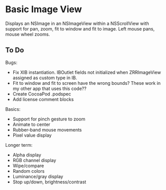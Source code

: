 # Basic Image View

Displays an NSImage in an NSImageView within a NSScrollView with support for
pan, zoom, fit to window and fit to image. Left mouse pans, mouse wheel zooms.


## To Do

Bugs:

* Fix XIB instantiation. IBOutlet fields not initialized when ZRRImageView assigned as custom type in IB.
* Fit to window and fit to screen have the wrong bounds? These work in my other app that uses this code??
* Create CocoaPod .podspec
* Add license comment blocks

Basics:

* Support for pinch gesture to zoom
* Animate to center
* Rubber-band mouse movements
* Pixel value display

Longer term:

* Alpha display
* RGB channel display
* Wipe/compare
* Random colors
* Luminance/gray display
* Stop up/down, brightness/contrast
